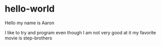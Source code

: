# hello-world


Hello my name is Aaron

I like to try and program even though I am not very good at it
my favorite movie is step-brothers
